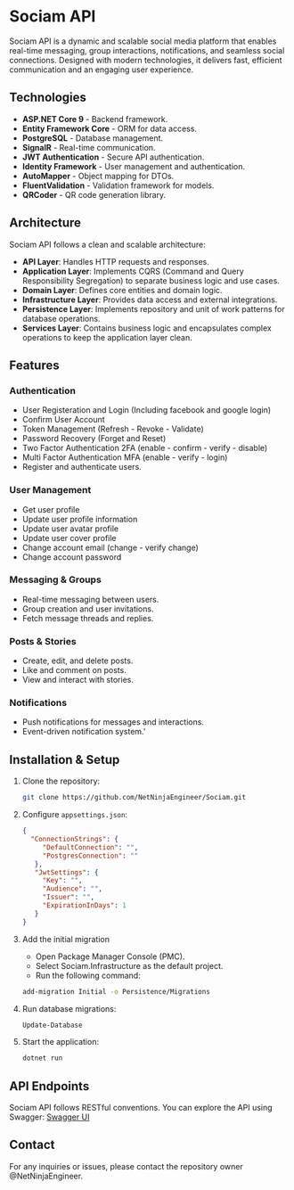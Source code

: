 # Sociam API

Sociam API is a dynamic and scalable social media platform that enables real-time messaging, group interactions, notifications, and seamless social connections. Designed with modern technologies, it delivers fast, efficient communication and an engaging user experience.

## Technologies

* **ASP.NET Core 9** - Backend framework.
* **Entity Framework Core** - ORM for data access.
* **PostgreSQL** - Database management.
* **SignalR** - Real-time communication.
* **JWT Authentication** - Secure API authentication.
* **Identity Framework** - User management and authentication.
* **AutoMapper** - Object mapping for DTOs.
* **FluentValidation** - Validation framework for models.
* **QRCoder** - QR code generation library.

## Architecture

Sociam API follows a clean and scalable architecture:

* **API Layer**: Handles HTTP requests and responses.
* **Application Layer**:  Implements CQRS (Command and Query Responsibility Segregation) to separate business logic and use cases.
* **Domain Layer**: Defines core entities and domain logic.
* **Infrastructure Layer**: Provides data access and external integrations.
* **Persistence Layer**: Implements repository and unit of work patterns for database operations.
* **Services Layer**: Contains business logic and encapsulates complex operations to keep the application layer clean.

## Features

### Authentication

* User Registeration and Login (Including facebook and google login)
* Confirm User Account
* Token Management (Refresh - Revoke - Validate)
* Password Recovery (Forget and Reset)
* Two Factor Authentication 2FA (enable - confirm - verify - disable)
* Multi Factor Authentication MFA (enable - verify - login)
* Register and authenticate users.

### User Management

* Get user profile
* Update user profile information
* Update user avatar profile
* Update user cover profile
* Change account email (change - verify change)
* Change account password

### Messaging & Groups

* Real-time messaging between users.
* Group creation and user invitations.
* Fetch message threads and replies.

### Posts & Stories

* Create, edit, and delete posts.
* Like and comment on posts.
* View and interact with stories.

### Notifications

* Push notifications for messages and interactions.
* Event-driven notification system.'

## Installation & Setup

1. Clone the repository:

   ```sh
   git clone https://github.com/NetNinjaEngineer/Sociam.git
   ```

2. Configure `appsettings.json`:

   ```json
   {
     "ConnectionStrings": {
        "DefaultConnection": "",
        "PostgresConnection": ""
      },
      "JwtSettings": {
        "Key": "",
        "Audience": "",
        "Issuer": "",
        "ExpirationInDays": 1
      }
   }
   ```

3. Add the initial migration
   * Open Package Manager Console (PMC).
   * Select Sociam.Infrastructure as the default project.
   * Run the following command:

   ```sh
   add-migration Initial -o Persistence/Migrations
   ```

4. Run database migrations:

   ```sh
   Update-Database
   ```

5. Start the application:

   ```sh
   dotnet run
   ```

## API Endpoints

Sociam API follows RESTful conventions. You can explore the API using Swagger:
[Swagger UI](https://sociam.runasp.net/swagger/index.html)

## Contact

For any inquiries or issues, please contact the repository owner @NetNinjaEngineer.

